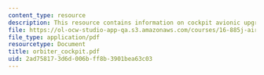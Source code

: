 ```yaml
---
content_type: resource
description: This resource contains information on cockpit avionic upgrades.
file: https://ol-ocw-studio-app-qa.s3.amazonaws.com/courses/16-885j-aircraft-systems-engineering-fall-2005/2ad758173d6d006bff8b3901bea63c03_orbiter_cockpit.pdf
file_type: application/pdf
resourcetype: Document
title: orbiter_cockpit.pdf
uid: 2ad75817-3d6d-006b-ff8b-3901bea63c03
---
```

